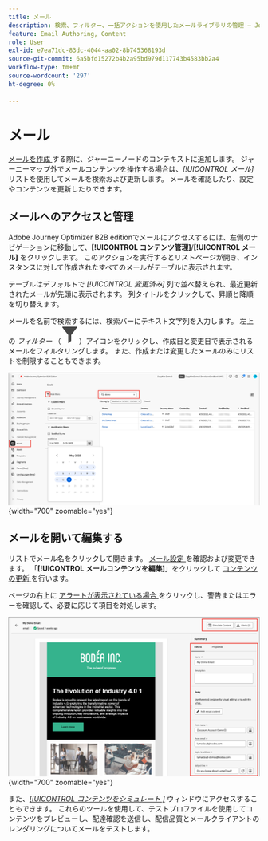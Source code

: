 ```yaml
---
title: メール
description: 検索、フィルター、一括アクションを使用したメールライブラリの管理 – Journey Optimizer B2B editionで、コンテンツや設定を編集したり、ジャーニー外のメールをテストしたりします。
feature: Email Authoring, Content
role: User
exl-id: e7ea71dc-83dc-4044-aa02-8b745368193d
source-git-commit: 6a5bfd15272b4b2a95bd979d117743b4583bb2a4
workflow-type: tm+mt
source-wordcount: '297'
ht-degree: 0%

---
```


# メール

[ メールを作成 ](./add-email.md) する際に、ジャーニーノードのコンテキストに追加します。 ジャーニーマップ外でメールコンテンツを操作する場合は、_[!UICONTROL メール]_ リストを使用してメールを検索および更新します。 メールを確認したり、設定やコンテンツを更新したりできます。

## メールへのアクセスと管理

Adobe Journey Optimizer B2B editionでメールにアクセスするには、左側のナビゲーションに移動して、**[!UICONTROL コンテンツ管理]**/**[!UICONTROL メール]** をクリックします。 このアクションを実行するとリストページが開き、インスタンスに対して作成されたすべてのメールがテーブルに表示されます。

テーブルはデフォルトで _[!UICONTROL 変更済み]_ 列で並べ替えられ、最近更新されたメールが先頭に表示されます。 列タイトルをクリックして、昇順と降順を切り替えます。

メールを名前で検索するには、検索バーにテキスト文字列を入力します。 左上の _フィルター_ （![ フィルターアイコン ](../assets/do-not-localize/icon-filter.svg)）アイコンをクリックし、作成日と変更日で表示されるメールをフィルタリングします。 また、作成または変更したメールのみにリストを制限することもできます。

![ メールテンプレートライブラリにアクセスし、名前と日付でフィルタリングする ](./assets/emails-list-filtered.png){width="700" zoomable="yes"}

## メールを開いて編集する

リストでメール名をクリックして開きます。 [ メール設定 ](./add-email.md#define-the-email-settings) を確認および変更できます。 「**[!UICONTROL メールコンテンツを編集]**」をクリックして [ コンテンツの更新 ](./email-authoring.md) を行います。

ページの右上に [ アラートが表示されている場合 ](./add-email.md#check-alerts) をクリックし、警告またはエラーを確認して、必要に応じて項目を対処します。

![ 更新するには、E メールを開きます ](./assets/email-open-update.png){width="700" zoomable="yes"}

また、[_[!UICONTROL  コンテンツをシミュレート ]_](./email-simulate-content.md) ウィンドウにアクセスすることもできます。 これらのツールを使用して、テストプロファイルを使用してコンテンツをプレビューし、配達確認を送信し、配信品質とメールクライアントのレンダリングについてメールをテストします。
